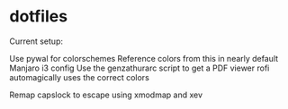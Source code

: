 # dotfiles

Current setup:

Use pywal for colorschemes
Reference colors from this in nearly default Manjaro i3 config
Use the genzathurarc script to get a PDF viewer
rofi automagically uses the correct colors

Remap capslock to escape using xmodmap and xev

